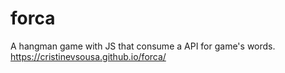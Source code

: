 # forca
A hangman game with JS that consume a API for game's words.
https://cristinevsousa.github.io/forca/

